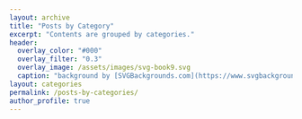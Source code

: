 ```yaml
---
layout: archive
title: "Posts by Category"
excerpt: "Contents are grouped by categories."
header:
  overlay_color: "#000"
  overlay_filter: "0.3"
  overlay_image: /assets/images/svg-book9.svg
  caption: "background by [SVGBackgrounds.com](https://www.svgbackgrounds.com/)"
layout: categories
permalink: /posts-by-categories/
author_profile: true
---
```

